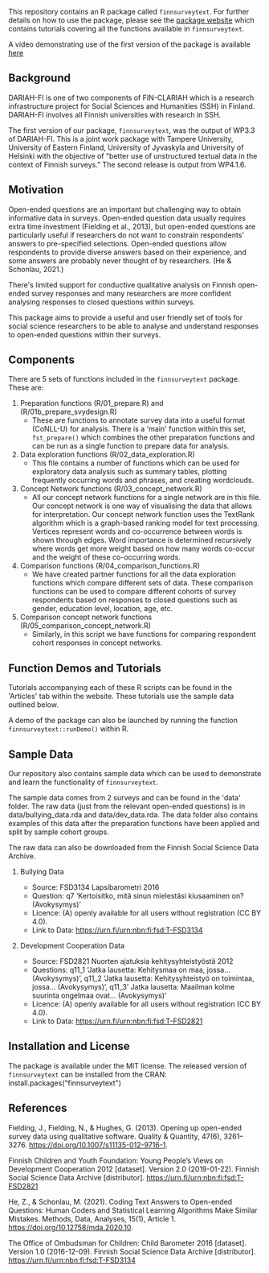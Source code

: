 This repository contains an R package called `finnsurveytext`. 
For further details on how to use the package, please see the [package website](https://dariah-fi-survey-concept-network.github.io/finnsurveytext/index.html) which contains tutorials covering all the functions available in `finnsurveytext`. 

A video demonstrating use of the first version of the package is available [here](https://www.helsinki.fi/fi/unitube/video/307d2df5-1a2b-4440-9562-d7d915addc35)
 
## Background ##
DARIAH-FI is one of two components of FIN-CLARIAH which is a research infrastructure project for Social Sciences and Humanities (SSH) in Finland. DARIAH-FI involves all Finnish universities with research in SSH. 
 
The first version of our package, `finnsurveytext`, was the output of WP3.3 of DARIAH-FI. This is a joint work package with Tampere University, University of Eastern Finland, University of Jyvaskyla and University of Helsinki with the objective of "better use of unstructured textual data in the context of Finnish surveys." The second release is output from WP4.1.6.
 
## Motivation ##
Open-ended questions are an important but challenging way to obtain informative data in surveys. Open-ended question data usually requires extra time investment (Fielding et al., 2013), but open-ended questions are particularly useful if researchers do not want to constrain respondents’ answers to pre-specified selections. Open-ended questions allow respondents to provide diverse answers based on their experience, and some answers are probably never thought of by researchers. (He & Schonlau, 2021.)
 
There's limited support for conductive qualitative analysis on Finnish open-ended survey responses and many researchers are more confident analysing responses to closed questions within surveys.
 
This package aims to provide a useful and user friendly set of tools for social science researchers to be able to analyse and understand responses to open-ended questions within their surveys. 
 
## Components ##
There are 5 sets of functions included in the `finnsurveytext` package. These are: 
 
1. Preparation functions (R/01_prepare.R) and (R/01b_prepare_svydesign.R)
    * These are functions to annotate survey data into a useful format (CoNLL-U) for analysis. There is a 'main' function within this set, `fst_prepare()` which combines the other preparation functions and can be run as a single function to prepare data for analysis. 
2. Data exploration functions (R/02_data_exploration.R)
    * This file contains a number of functions which can be used for exploratory data analysis such as summary tables, plotting frequently occurring words and phrases, and creating wordclouds.
3. Concept Network functions (R/03_concept_network.R)
    *	All our concept network functions for a single network are in this file. Our concept network is one way of visualising the data that allows for interpretation. Our concept network function uses the TextRank algorithm which is a graph-based ranking model for text processing. Vertices represent words and co-occurrence between words is shown through edges. Word importance is determined recursively where words get more weight based on how many words co-occur and the weight of these co-occurring words. 
4. Comparison functions (R/04_comparison_functions.R)
    * We have created  partner functions for all the data exploration functions which compare different sets of data. These comparison functions can be used to compare different cohorts of survey respondents based on responses to closed questions such as gender, education level, location, age, etc. 
5.	Comparison concept network functions (R/05_comparison_concept_network.R)
    * Similarly, in this script we have functions for comparing respondent cohort responses in concept networks.
 
 
## Function Demos and Tutorials ##
Tutorials accompanying each of these R scripts can be found in the 'Articles' tab within the website. These tutorials use the sample data outlined below.  

A demo of the package can also be launched by running the function `finnsurveytext::runDemo()` within R. 
 
## Sample Data ##
Our repository also contains sample data which can be used to demonstrate and learn the functionality of `finnsurveytext`. 
 
The sample data comes from 2 surveys and can be found in the 'data' folder. The raw data (just from the relevant open-ended questions) is in data/bullying_data.rda and data/dev_data.rda. The data folder also contains examples of this data after the preparation functions have been applied and split by sample cohort groups. 
 
The raw data can also be downloaded from the Finnish Social Science Data Archive.  
 
1. Bullying Data
    * Source: FSD3134 Lapsibarometri 2016
    * Question: q7 ‘Kertoisitko, mitä sinun mielestäsi kiusaaminen on? (Avokysymys)’
    *	Licence: (A) openly available for all users without registration (CC BY 4.0).
    *	Link to Data: https://urn.fi/urn:nbn:fi:fsd:T-FSD3134
 
2. Development Cooperation Data
    *	Source: FSD2821 Nuorten ajatuksia kehitysyhteistyöstä 2012
    *	Questions: q11_1 ‘Jatka lausetta: Kehitysmaa on maa, jossa… (Avokysymys)’, q11_2 ‘Jatka lausetta: Kehitysyhteistyö on toimintaa, jossa… (Avokysymys)’, q11_3’ Jatka lausetta: Maailman kolme suurinta	ongelmaa ovat… (Avokysymys)’
    *	Licence: (A) openly available for all users without registration (CC BY 4.0).
    *	Link to Data: https://urn.fi/urn:nbn:fi:fsd:T-FSD2821
 
 
## Installation and License ##
The package is available under the MIT license.
The released version of `finnsurveytext` can be installed from the CRAN: install.packages("finnsurveytext")
 
## References ##
Fielding, J., Fielding, N., & Hughes, G. (2013). Opening up open-ended survey data using qualitative software. Quality & Quantity, 47(6), 3261–3276. https://doi.org/10.1007/s11135-012-9716-1.
 
Finnish Children and Youth Foundation: Young People’s Views on Development Cooperation 2012 [dataset].
Version 2.0 (2019-01-22). Finnish Social Science Data Archive [distributor]. https://urn.fi/urn:nbn:fi:fsd:T-FSD2821
 
He, Z., & Schonlau, M. (2021). Coding Text Answers to Open-ended Questions: Human Coders and Statistical Learning Algorithms Make Similar Mistakes. Methods, Data, Analyses, 15(1), Article 1. https://doi.org/10.12758/mda.2020.10.
 
The Office of Ombudsman for Children: Child Barometer 2016 [dataset]. Version 1.0 (2016-12-09). Finnish
Social Science Data Archive [distributor]. https://urn.fi/urn:nbn:fi:fsd:T-FSD3134
 
 
 
 
 

